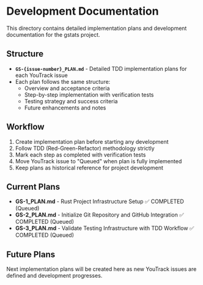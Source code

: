 # Development Documentation

This directory contains detailed implementation plans and development documentation for the gstats project.

## Structure

- **`GS-{issue-number}_PLAN.md`** - Detailed TDD implementation plans for each YouTrack issue
- Each plan follows the same structure:
  - Overview and acceptance criteria
  - Step-by-step implementation with verification tests
  - Testing strategy and success criteria
  - Future enhancements and notes

## Workflow

1. Create implementation plan before starting any development
2. Follow TDD (Red-Green-Refactor) methodology strictly
3. Mark each step as completed with verification tests
4. Move YouTrack issue to "Queued" when plan is fully implemented
5. Keep plans as historical reference for project development

## Current Plans

- **GS-1_PLAN.md** - Rust Project Infrastructure Setup ✅ COMPLETED (Queued)
- **GS-2_PLAN.md** - Initialize Git Repository and GitHub Integration ✅ COMPLETED (Queued)
- **GS-3_PLAN.md** - Validate Testing Infrastructure with TDD Workflow ✅ COMPLETED (Queued)

## Future Plans

Next implementation plans will be created here as new YouTrack issues are defined and development progresses.
